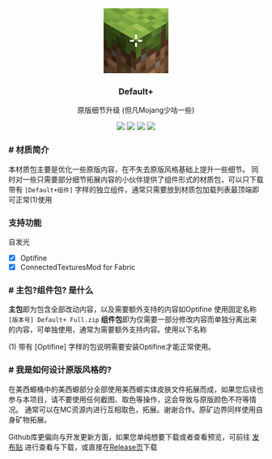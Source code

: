 <div align="center">
  <img src="./Default+/pack.png" alt="Minecraft-Default-Plus" />
  <h3>Default+</h3>
  <p>原版细节升级 (但凡Mojang少咕一些)</p>
  <img src="https://img.shields.io/github/stars/fastchen/Minecraft-Default-Plus?label=Star&logo=github"/>
  <a href="https://github.com/FastChen/Minecraft-Default-Plus/issues"><img src="https://img.shields.io/github/issues/fastchen/Minecraft-Default-Plus?label=Issues"/></a>
  <img src="https://img.shields.io/github/license/fastchen/Minecraft-Default-Plus?label=License"/>
  <a href="https://github.com/FastChen/Minecraft-Default-Plus/releases"><img src="https://img.shields.io/github/v/release/fastchen/Minecraft-Default-Plus?label=Release"/></a>
</div>

### # 材质简介

本材质包主要是优化一些原版内容，在不失去原版风格基础上提升一些细节。
同时对一些只需要部分细节拓展内容的小伙伴提供了组件形式的材质包，可以只下载带有 `[Default+组件]` 字样的独立组件，通常只需要放到材质包加载列表最顶端即可正常(1)使用

### 支持功能

自发光
- [x] Optifine
- [x] ConnectedTexturesMod for Fabric

### # 主包?组件包? 是什么

**主包**即为包含全部改动内容，以及需要额外支持的内容如Optifine 使用固定名称 `[版本号] Default+ Full.zip`
**组件包**即为仅需要一部分修改内容而单独分离出来的内容，可单独使用，通常为需要额外支持内容。使用以下名称

(1) 带有 [Optifine] 字样的包说明需要安装Optifine才能正常使用。

### # 我是如何设计原版风格的?

在美西螈桶中的美西螈部分全部使用美西螈实体皮肤文件拓展而成，如果您后续也参与本项目，请不要使用任何截图、取色等操作，这会导致与原版颜色不符等情况。
通常可以在MC资源内进行互相取色，拓展。谢谢合作。原矿边界同样使用自身矿物拓展。

Github库更偏向与开发更新方面，如果您单纯想要下载或者查看预览，可前往 [发布贴](https://www.mcbbs.net/thread-1249199-1-1.html) 进行查看与下载，或直接在[Release页](https://github.com/FastChen/Minecraft-Default-Plus/releases)下载
